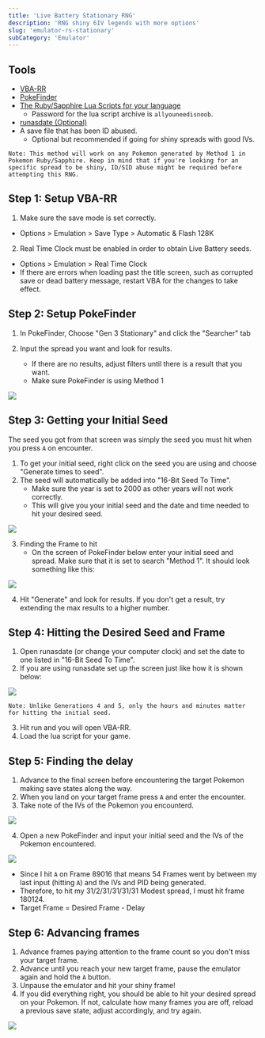 ```yaml
---
title: 'Live Battery Stationary RNG'
description: 'RNG shiny 6IV legends with more options'
slug: 'emulator-rs-stationary'
subCategory: 'Emulator'
---
```


## Tools

- [VBA-RR](https://code.google.com/archive/p/vba-rerecording/downloads)
- [PokeFinder](https://github.com/Admiral-Fish/PokeFinder/releases)
- [The Ruby/Sapphire Lua Scripts for your language](http://pokerng.forumcommunity.net/?t=56443955)
  - Password for the lua script archive is `allyouneedisnoob`.
- [runasdate (Optional)](https://www.nirsoft.net/utils/run_as_date.html)
- A save file that has been ID abused.
  - Optional but recommended if going for shiny spreads with good IVs.

```
Note: This method will work on any Pokemon generated by Method 1 in Pokemon Ruby/Sapphire. Keep in mind that if you're looking for an specific spread to be shiny, ID/SID abuse might be required before attempting this RNG.
```

## Step 1: Setup VBA-RR

1. Make sure the save mode is set correctly.

- Options > Emulation > Save Type > Automatic & Flash 128K

2. Real Time Clock must be enabled in order to obtain Live Battery seeds.

- Options > Emulation > Real Time Clock
- If there are errors when loading past the title screen, such as corrupted save or dead battery message, restart VBA for the changes to take effect.

## Step 2: Setup PokeFinder

1. In PokeFinder, Choose "Gen 3 Stationary" and click the "Searcher" tab

2. Input the spread you want and look for results.
   - If there are no results, adjust filters until there is a result that you want.
   - Make sure PokeFinder is using Method 1

![](https://snag.gy/ec6wP4.jpg)

## Step 3: Getting your Initial Seed

The seed you got from that screen was simply the seed you must hit when you press `A` on encounter.

1. To get your initial seed, right click on the seed you are using and choose "Generate times to seed".
2. The seed will automatically be added into "16-Bit Seed To Time".
   - Make sure the year is set to 2000 as other years will not work correctly.
   - This will give you your initial seed and the date and time needed to hit your desired seed.

![](https://snag.gy/N6RZkM.jpg)

3. Finding the Frame to hit
   - On the screen of PokeFinder below enter your initial seed and spread. Make sure that it is set to search "Method 1". It should look something like this:

![](https://snag.gy/mQuEG8.jpg)

4. Hit "Generate" and look for results. If you don't get a result, try extending the max results to a higher number.

## Step 4: Hitting the Desired Seed and Frame

1.  Open runasdate (or change your computer clock) and set the date to one listed in "16-Bit Seed To Time".
2.  If you are using runasdate set up the screen just like how it is shown below:

![](https://snag.gy/Fw7Xk9.jpg)

```
Note: Unlike Generations 4 and 5, only the hours and minutes matter for hitting the initial seed.
```

3. Hit run and you will open VBA-RR.
4. Load the lua script for your game.

## Step 5: Finding the delay

1. Advance to the final screen before encountering the target Pokemon making save states along the way.
2. When you land on your target frame press `A` and enter the encounter.
3. Take note of the IVs of the Pokemon you encounterd.

![](https://snag.gy/wpUMTv.jpg)

4. Open a new PokeFinder and input your initial seed and the IVs of the Pokemon encountered.

![](https://snag.gy/dVAqKe.jpg)

- Since I hit `A` on Frame 89016 that means 54 Frames went by between my last input (hitting `A`) and the IVs and PID being generated.
- Therefore, to hit my 31/2/31/31/31/31 Modest spread, I must hit frame 180124.
- Target Frame = Desired Frame - Delay

## Step 6: Advancing frames

1. Advance frames paying attention to the frame count so you don't miss your target frame.
2. Advance until you reach your new target frame, pause the emulator again and hold the `A` button.
3. Unpause the emulator and hit your shiny frame!
4. If you did everything right, you should be able to hit your desired spread on your Pokemon. If not, calculate how many frames you are off, reload a previous save state, adjust accordingly, and try again.

![](https://snag.gy/Rs2qYH.jpg)
